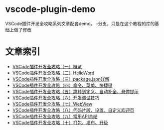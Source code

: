 # vscode-plugin-demo

VSCode插件开发全攻略系列文章配套demo。
-分支，只是在这个教程的库的基础上做了修改

# 文章索引

* [VSCode插件开发全攻略（一）概览](http://blog.haoji.me/vscode-plugin-overview.html)
* [VSCode插件开发全攻略（二）HelloWord](http://blog.haoji.me/vscode-plugin-hello-world.html)
* [VSCode插件开发全攻略（三）package.json详解](http://blog.haoji.me/vscode-plugin-package-json.html)
* [VSCode插件开发全攻略（四）命令、菜单、快捷键](http://blog.haoji.me/vscode-plugin-command-and-menu.html)
* [VSCode插件开发全攻略（五）跳转到定义、自动补全、悬停提示](http://blog.haoji.me/vscode-plugin-jump-completion-hover.html)
* [VSCode插件开发全攻略（六）开发调试技巧](http://blog.haoji.me/vscode-plugin-develop-tips.html)
* [VSCode插件开发全攻略（七）WebView](http://blog.haoji.me/vscode-plugin-webview.html)
* [VSCode插件开发全攻略（八）代码片段、设置、自定义欢迎页](http://blog.haoji.me/vscode-plugin-snippets-and-settings.html)
* [VSCode插件开发全攻略（九）常用API总结](http://blog.haoji.me/vscode-plugin-common-api.html)
* [VSCode插件开发全攻略（十）打包、发布、升级](http://blog.haoji.me/vscode-plugin-publish.html)
